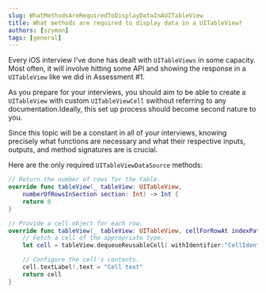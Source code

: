 ```yaml
---
slug: WhatMethodsAreRequiredToDisplayDataInAUITableView
title: What methods are required to display data in a UITableView?
authors: [szymon]
tags: [general]
---
```


Every iOS interview I've done has dealt with `UITableViews` in some capacity. Most often, it will involve hitting some API and showing the response in a `UITableView` like we did in Assessment #1.

As you prepare for your interviews, you should aim to be able to create a `UITableView` with custom `UITableViewCell` swithout referring to any documentation.Ideally, this set up process should become second nature to you.

Since this topic will be a constant in all of your interviews, knowing precisely what functions are necessary and what their respective inputs, outputs, and method signatures are is crucial.

Here are the only required `UITableViewDataSource` methods:

```swift
// Return the number of rows for the table.
override func tableView(_ tableView: UITableView,
    numberOfRowsInSection section: Int) -> Int {
    return 0
}

// Provide a cell object for each row.
override func tableView(_ tableView: UITableView, cellForRowAt indexPath: IndexPath) -> UITableViewCell {
    // Fetch a cell of the appropriate type.
    let cell = tableView.dequeueReusableCell( withIdentifier:"CellIdentifier", for: indexPath)

    // Configure the cell's contents.
    cell.textLabel!.text = "Cell text"
    return cell
}
```
